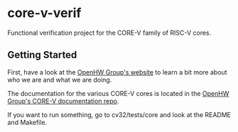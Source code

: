 # core-v-verif
Functional verification project for the CORE-V family of RISC-V cores.

## Getting Started
First, have a look at the [OpenHW Group's website](https://www.openhwgroup.org) to learn a bit more about who we are and what we are doing.

The documentation for the various CORE-V cores is located in the [OpenHW Group's CORE-V documentation repo](https://github.com/openhwgroup/core-v-docs).

If you want to run something, go to cv32/tests/core and look at the README and Makefile.

